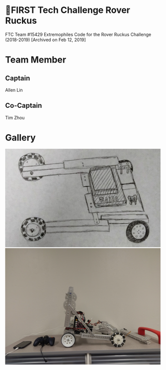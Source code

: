 # :robot:FIRST Tech Challenge Rover Ruckus

FTC Team #15429 Extremophiles Code for the Rover Ruckus Challenge (2018-2019) [Archived on Feb 12, 2019]

# Team Member
## Captain
Allen Lin

## Co-Captain
Tim Zhou

# Gallery
<img src="/img/first-sketch.png" width="500">\
<img src="/img/first-bot.jpg" width="500">
